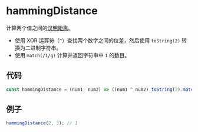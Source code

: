 # hammingDistance

计算两个值之间的[汉明距离](https://baike.baidu.com/item/%E6%B1%89%E6%98%8E%E8%B7%9D%E7%A6%BB/475174?fr=aladdin)。

- 使用 XOR 运算符（`^`）查找两个数字之间的位差，然后使用 `toString(2)` 转换为二进制字符串。
- 使用 `match(/1/g)` 计算并返回字符串中 `1` 的数目。

## 代码

```js
const hammingDistance = (num1, num2) => ((num1 ^ num2).toString(2).match(/1/g) || '').length;
```

## 例子

```js
hammingDistance(2, 3); // 1
```
